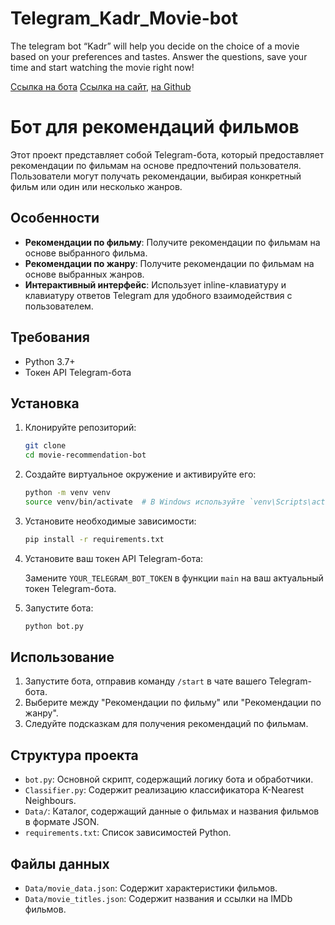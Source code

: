 # Telegram_Kadr_Movie-bot
 The telegram bot “Kadr” will help you decide on the choice of a movie based on your preferences and tastes. Answer the questions, save your time and start watching the movie right now!

[Ссылка на бота](https://t.me/kadr_movie_bot)
[Ссылка на сайт](https://kadrmovie.streamlit.app/), [на Github](https://github.com/Iasm789/Kadr_Movie_Recommender)



# Бот для рекомендаций фильмов

Этот проект представляет собой Telegram-бота, который предоставляет рекомендации по фильмам на основе предпочтений пользователя. Пользователи могут получать рекомендации, выбирая конкретный фильм или один или несколько жанров.

## Особенности

- **Рекомендации по фильму**: Получите рекомендации по фильмам на основе выбранного фильма.
- **Рекомендации по жанру**: Получите рекомендации по фильмам на основе выбранных жанров.
- **Интерактивный интерфейс**: Использует inline-клавиатуру и клавиатуру ответов Telegram для удобного взаимодействия с пользователем.

## Требования

- Python 3.7+
- Токен API Telegram-бота

## Установка

1. Клонируйте репозиторий:

    ```sh
    git clone 
    cd movie-recommendation-bot
    ```

2. Создайте виртуальное окружение и активируйте его:

    ```sh
    python -m venv venv
    source venv/bin/activate  # В Windows используйте `venv\Scripts\activate`
    ```

3. Установите необходимые зависимости:

    ```sh
    pip install -r requirements.txt
    ```

4. Установите ваш токен API Telegram-бота:

    Замените `YOUR_TELEGRAM_BOT_TOKEN` в функции `main` на ваш актуальный токен Telegram-бота.

5. Запустите бота:

    ```sh
    python bot.py
    ```

## Использование

1. Запустите бота, отправив команду `/start` в чате вашего Telegram-бота.
2. Выберите между "Рекомендации по фильму" или "Рекомендации по жанру".
3. Следуйте подсказкам для получения рекомендаций по фильмам.

## Структура проекта

- `bot.py`: Основной скрипт, содержащий логику бота и обработчики.
- `Classifier.py`: Содержит реализацию классификатора K-Nearest Neighbours.
- `Data/`: Каталог, содержащий данные о фильмах и названия фильмов в формате JSON.
- `requirements.txt`: Список зависимостей Python.

## Файлы данных

- `Data/movie_data.json`: Содержит характеристики фильмов.
- `Data/movie_titles.json`: Содержит названия и ссылки на IMDb фильмов.



